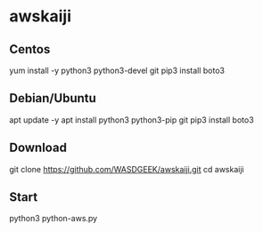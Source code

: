 # awskaiji
## Centos
yum install -y python3 python3-devel git
pip3 install boto3
## Debian/Ubuntu
apt update -y
apt install python3 python3-pip git
pip3 install boto3
## Download
git clone https://github.com/WASDGEEK/awskaiji.git
cd awskaiji
## Start
python3 python-aws.py
